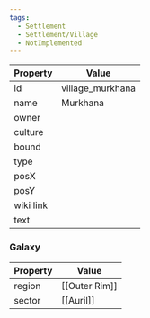 ```yaml
---
tags:
  - Settlement
  - Settlement/Village
  - NotImplemented
---
```


| Property  | Value            |
| --------- | ---------------- |
| id        | village_murkhana |
| name      | Murkhana         |
| owner     |                  |
| culture   |                  |
| bound     |                  |
| type      |                  |
| posX      |                  |
| posY      |                  |
| wiki link |                  |
| text      |                  |

### Galaxy
| Property | Value         |
| -------- | ------------- |
| region   | [[Outer Rim]] |
| sector   | [[Auril]]     |
